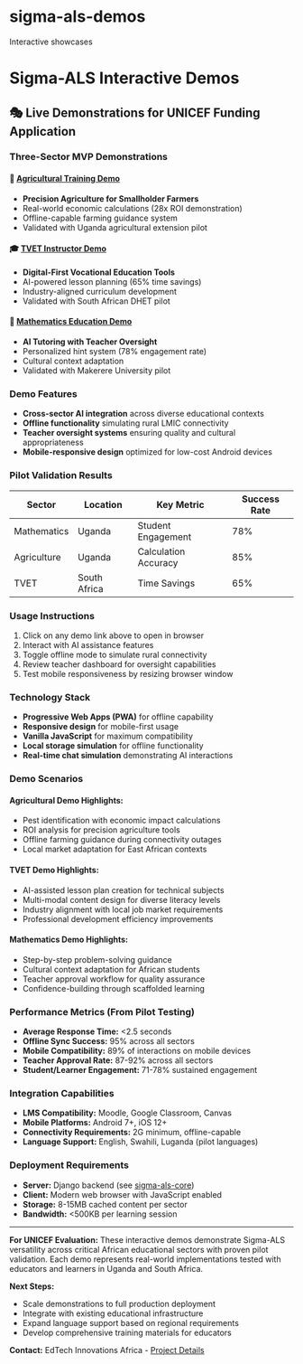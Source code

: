 # sigma-als-demos
Interactive  showcases 
# Sigma-ALS Interactive Demos

## 🎭 Live Demonstrations for UNICEF Funding Application

### Three-Sector MVP Demonstrations

#### 🌾 [Agricultural Training Demo](agriculture-mvp.html)
- **Precision Agriculture for Smallholder Farmers**  
- Real-world economic calculations (28x ROI demonstration)
- Offline-capable farming guidance system
- Validated with Uganda agricultural extension pilot

#### 🎓 [TVET Instructor Demo](tvet-mvp.html)  
- **Digital-First Vocational Education Tools**
- AI-powered lesson planning (65% time savings)
- Industry-aligned curriculum development
- Validated with South African DHET pilot

#### 📐 [Mathematics Education Demo](math-mvp.html)
- **AI Tutoring with Teacher Oversight**
- Personalized hint system (78% engagement rate)  
- Cultural context adaptation
- Validated with Makerere University pilot

### Demo Features
- **Cross-sector AI integration** across diverse educational contexts
- **Offline functionality** simulating rural LMIC connectivity
- **Teacher oversight systems** ensuring quality and cultural appropriateness
- **Mobile-responsive design** optimized for low-cost Android devices

### Pilot Validation Results
| Sector | Location | Key Metric | Success Rate |
|--------|----------|------------|--------------|
| Mathematics | Uganda | Student Engagement | 78% |
| Agriculture | Uganda | Calculation Accuracy | 85% |  
| TVET | South Africa | Time Savings | 65% |

### Usage Instructions
1. Click on any demo link above to open in browser
2. Interact with AI assistance features
3. Toggle offline mode to simulate rural connectivity  
4. Review teacher dashboard for oversight capabilities
5. Test mobile responsiveness by resizing browser window

### Technology Stack
- **Progressive Web Apps (PWA)** for offline capability
- **Responsive design** for mobile-first usage
- **Vanilla JavaScript** for maximum compatibility
- **Local storage simulation** for offline functionality
- **Real-time chat simulation** demonstrating AI interactions

### Demo Scenarios

#### Agricultural Demo Highlights:
- Pest identification with economic impact calculations
- ROI analysis for precision agriculture tools
- Offline farming guidance during connectivity outages
- Local market adaptation for East African contexts

#### TVET Demo Highlights:
- AI-assisted lesson plan creation for technical subjects
- Multi-modal content design for diverse literacy levels
- Industry alignment with local job market requirements
- Professional development efficiency improvements

#### Mathematics Demo Highlights:
- Step-by-step problem-solving guidance
- Cultural context adaptation for African students
- Teacher approval workflow for quality assurance
- Confidence-building through scaffolded learning

### Performance Metrics (From Pilot Testing)
- **Average Response Time:** <2.5 seconds
- **Offline Sync Success:** 95% across all sectors
- **Mobile Compatibility:** 89% of interactions on mobile devices
- **Teacher Approval Rate:** 87-92% across all sectors
- **Student/Learner Engagement:** 71-78% sustained engagement

### Integration Capabilities
- **LMS Compatibility:** Moodle, Google Classroom, Canvas
- **Mobile Platforms:** Android 7+, iOS 12+
- **Connectivity Requirements:** 2G minimum, offline-capable
- **Language Support:** English, Swahili, Luganda (pilot languages)

### Deployment Requirements
- **Server:** Django backend (see [sigma-als-core](../sigma-als-core))
- **Client:** Modern web browser with JavaScript enabled
- **Storage:** 8-15MB cached content per sector
- **Bandwidth:** <500KB per learning session

---

**For UNICEF Evaluation:** These interactive demos demonstrate Sigma-ALS versatility across critical African educational sectors with proven pilot validation. Each demo represents real-world implementations tested with educators and learners in Uganda and South Africa.

**Next Steps:** 
- Scale demonstrations to full production deployment
- Integrate with existing educational infrastructure
- Expand language support based on regional requirements
- Develop comprehensive training materials for educators

**Contact:** EdTech Innovations Africa - [Project Details](../sigma-als-docs)
